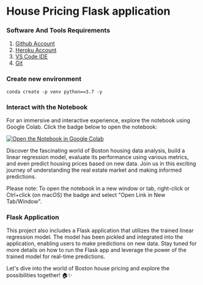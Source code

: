 # House Pricing Flask application

### Software And Tools Requirements

1. [Github Account](https://github.com)
2. [Heroku Account](https://heroku.com)
3. [VS Code IDE](https://code.visualstudio.com)
4. [Git](https://git-scm.com/)

### Create new environment
```
conda create -p venv python==3.7 -y
```
### Interact with the Notebook

For an immersive and interactive experience, explore the notebook using Google Colab. Click the badge below to open the notebook:

[![Open the Notebook in Google Colab](https://colab.research.google.com/assets/colab-badge.svg)](https://colab.research.google.com/github/Abdelghafor-az/boston-house-pricing/blob/main/linear-regression.ipynb)

Discover the fascinating world of Boston housing data analysis, build a linear regression model, evaluate its performance using various metrics, and even predict housing prices based on new data. Join us in this exciting journey of understanding the real estate market and making informed predictions.

Please note: To open the notebook in a new window or tab, right-click or Ctrl+click (on macOS) the badge and select "Open Link in New Tab/Window".

### Flask Application

This project also includes a Flask application that utilizes the trained linear regression model. The model has been pickled and integrated into the application, enabling users to make predictions on new data. Stay tuned for more details on how to run the Flask app and leverage the power of the trained model for real-time predictions.

Let's dive into the world of Boston house pricing and explore the possibilities together! 🏠✨
